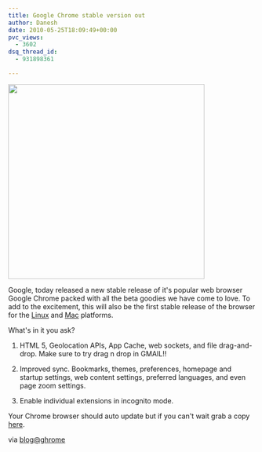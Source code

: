 ```yaml
---
title: Google Chrome stable version out
author: Danesh
date: 2010-05-25T18:09:49+00:00
pvc_views:
  - 3602
dsq_thread_id:
  - 931898361

---
```

<img loading="lazy" class="alignnone size-full wp-image-2148" title="Christoph Niemann" src="/wp-content/uploads/2010/05/Christoph-Niemann.png" alt="" width="400" height="397" srcset="/wp-content/uploads/2010/05/Christoph-Niemann.png 400w, /wp-content/uploads/2010/05/Christoph-Niemann-150x150.png 150w" sizes="(max-width: 400px) 100vw, 400px" />

Google, today released a new stable release of it's popular web browser Google Chrome packed with all the beta goodies we have come to love. To add to the excitement, this will also be the first stable release of the browser for the [Linux][1] and [Mac][2] platforms.

What's in it you ask?

1. HTML 5, Geolocation APIs, App Cache, web sockets, and file drag-and-drop. Make sure to try drag n drop in GMAIL!!

2. Improved sync. Bookmarks, themes, preferences, homepage and startup settings, web content settings, preferred languages, and even page zoom settings.

3. Enable individual extensions in incognito mode.

Your Chrome browser should auto update but if you can't wait grab a copy [here][3].

via [blog@ghrome][4]

 [1]: http://blog.chromium.org/2010/05/google-chrome-for-linux-goes-stable.html
 [2]: http://googlemac.blogspot.com/2010/05/google-chrome-for-mac-ready-beta-now.html
 [3]: http://www.google.com/chrome
 [4]: http://chrome.blogspot.com/2010/05/new-chrome-stable-release-welcome-mac.html